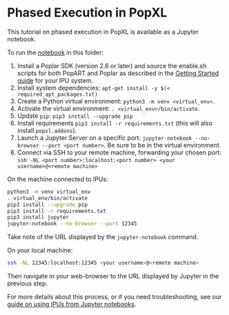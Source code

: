 <!-- Copyright (c) 2022 Graphcore Ltd. All rights reserved. -->
# Phased Execution in PopXL

This tutorial on phased execution in PopXL is available as a Jupyter notebook.

To run the [notebook](mnist.ipynb) in this folder:

1. Install a Poplar SDK (version 2.6 or later) and source the enable.sh scripts
   for both PopART and Poplar as described in the [Getting Started
   guide](https://docs.graphcore.ai/en/latest/getting-started.html) for your IPU
   system.
2. Install system dependencies: `apt-get install -y $(< required_apt_packages.txt)`
3. Create a Python virtual environment: `python3 -m venv <virtual_env>`.
4. Activate the virtual environment: `. <virtual_env>/bin/activate`.
5. Update `pip`: `pip3 install --upgrade pip`
6. Install requirements `pip3 install -r requirements.txt` (this will also
   install `popxl.addons`).
7. Launch a Jupyter Server on a specific port:
   `jupyter-notebook --no-browser --port <port number>`. Be sure to be in
   the virtual environment.
8. Connect via SSH to your remote machine, forwarding your chosen port:
   `ssh -NL <port number>:localhost:<port number> <your username>@<remote machine>`

On the machine connected to IPUs:

```bash
python3 -m venv virtual_env
. virtual_env/bin/activate
pip3 install --upgrade pip
pip3 install -r requirements.txt
pip3 install jupyter
jupyter-notebook --no-browser --port 12345
```

Take note of the URL displayed by the `jupyter-notebook` command.

On your local machine:

```bash
ssh -NL 12345:localhost:12345 <your username>@<remote machine>
```

Then navigate in your web-browser to the URL displayed by Jupyter in the previous step.

For more details about this process, or if you need troubleshooting, see our
[guide on using IPUs from Jupyter
notebooks](../../standard_tools/using_jupyter/README.md).
